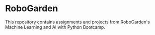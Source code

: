 # RoboGarden

This repository contains assignments and projects from RoboGarden's Machine Learning and AI with Python Bootcamp.


